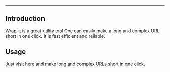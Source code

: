 <p align="center"></p>
<hr>

## Introduction

Wrap-it is a great utility tool One can easily make a long and complex URL short in one click. It is fast efficient and reliable.

## Usage

Just visit [here](https://wrapit.netlify.app/)
and make long and complex URLs short in one click.
